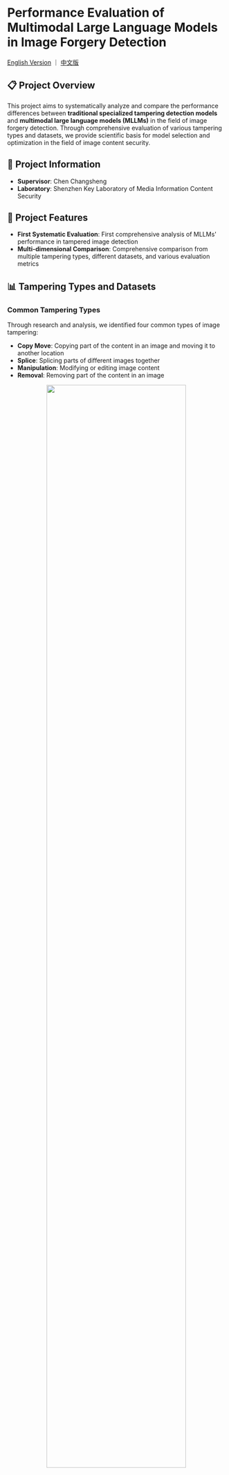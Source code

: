 # Performance Evaluation of Multimodal Large Language Models in Image Forgery Detection

[English Version](README_EN.md) ｜ [中文版](README_CN.md)

## 📋 Project Overview

This project aims to systematically analyze and compare the performance differences between **traditional specialized tampering detection models** and **multimodal large language models (MLLMs)** in the field of image forgery detection. Through comprehensive evaluation of various tampering types and datasets, we provide scientific basis for model selection and optimization in the field of image content security.

## 🔬 Project Information
- **Supervisor**: Chen Changsheng
- **Laboratory**: Shenzhen Key Laboratory of Media Information Content Security

## 🚀 Project Features
- **First Systematic Evaluation**: First comprehensive analysis of MLLMs' performance in tampered image detection
- **Multi-dimensional Comparison**: Comprehensive comparison from multiple tampering types, different datasets, and various evaluation metrics

## 📊 Tampering Types and Datasets

### Common Tampering Types
Through research and analysis, we identified four common types of image tampering:
- **Copy Move**: Copying part of the content in an image and moving it to another location
- **Splice**: Splicing parts of different images together
- **Manipulation**: Modifying or editing image content
- **Removal**: Removing part of the content in an image

<div align="center">
<img src="images/tamperingTypesEN.png" width="80%">
</div>

### Experimental Datasets
We used multiple common image tampering detection datasets in our experiments: CASIA v1.0, CASIA v2.0, Columbia, NIST, COVERAGE, IMD2020

<div align="center">
<img src="images/datasetsEN.png" width="70%">
</div>

## 🤖 Evaluation Models

### Traditional Tampering Detection Models
We evaluated six traditional models specifically trained or fine-tuned on the MIML training set:

<div align="center">

| Model Name | Features |
|---------|------|
| CatNet | Deep learning-based tampering detection model |
| OSN | Model optimized for specific tampering types |
| IML-VIT | Model combining Vision Transformer |
| Profact | Model focused on fine-grained tampering detection |
| Focal | Model based on focal loss function |
| PSCC-Net | Model combining pixel-level and semantic-level features |

</div>

Model architecture of traditional tampering detection model (CatNet):
![Traditional Tampering Detection Model](images/specialized.png)

These specialized models output tampering region information in the form of pixel masks and are evaluated using mask-level metrics such as Precision, Recall, F1, and IoU.

### Multimodal Large Language Models
We selected and evaluated six representative multimodal large language models:

<div align="center">

| Model Name | Features |
|---------|------|
| Florence-2-large | General visual-language model |
| SESAME | Multimodal model optimized for security scenarios |
| LISA-13B | Large multimodal understanding model |
| PixelLM_13B | Large language model with pixel-level understanding |
| GLaMM | General multimodal masking model |
| LaSagnA | Multimodal model for security applications |

</div>

Model architecture of multimodal large language model (LISA):
![Multimodal Large Language Model](images/MLLM.png)

These models can output corresponding tampering masks based on input images and text descriptions. We compared and analyzed their detection capabilities on datasets of different types and sources using mask metrics such as Precision, Recall, F1, and IoU.

## 📈 Experimental Results

### Example Images
Here are some example results of models on tampering detection tasks:

- Tampered regions detected by traditional tampering detection models
<div align="center">
<img src="images/eg_specialized.png" width="70%">
</div>
- Tampered regions detected by multimodal large language models
<div align="center">
<img src="images/eg_MLLM.png" width="65%">
</div>

### IOU Metrics Comparison
Radar charts intuitively show the performance comparison of different models on IOU metrics:

- Radar chart of IOU metrics for traditional tampering detection models on different tampering types
![Traditional Model Radar Chart](images/radar_specialized.png)
- Radar chart of IOU metrics for multimodal large language models on different tampering types
![Multimodal Model Radar Chart](images/radar_MLLM.png) 

## 📝 Conclusions

### Performance of Traditional Tampering Detection Models
Compared with general multimodal large language models, these specialized models have been custom-trained for specific data and tasks, thus having certain advantages in detecting specific types of tampering.

### Performance of Multimodal Large Language Models
Multimodal large language models show significant differences in performance across different tampering tasks. Overall, some models perform relatively well in detecting specific types of tampering (such as in splice tasks), but still lack universal high-precision performance for all types of tampering.

### Overall Evaluation
Current existing models have shortcomings in both the breadth and depth of tampering detection: general large models have strong adaptability but need improvement in precision, while specialized models perform better in specific scenarios but have weak generalization capabilities.

## 🔍 Future Outlook
Based on the evaluation results of this project, future research can focus on the following directions:
1. Targeted fine-tuning of multimodal large language models to address their shortcomings in specific tampering types
2. Development of more comprehensive tampering detection benchmark datasets and evaluation metrics